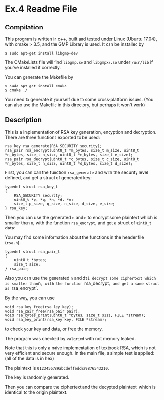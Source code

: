 # Ex.4 Readme File

## Compilation

This program is written in c++, built and tested under Linux (Ubuntu 17.04), with cmake > 3.5, and the GMP Library is used. It can be installed by
```
$ sudo apt-get install libgmp-dev
```
The CMakeLists file will find `libgmp.so` and `libgmpxx.so` under `/usr/lib` if you've installed it correctly.

You can generate the Makefile by
```
$ sudo apt-get install cmake
$ cmake ./
```
You need to generate it yourself due to some cross-platform issues. (You can also use the Makefile in this directory, but perhaps it won't work)

## Description

This is a implementation of RSA key generation, encyption and decryption. There are three functions exported to be used:

```
rsa_key rsa_generate(RSA_SECURITY security);
rsa_pair rsa_encrypt(uint8_t *m_bytes, size_t m_size, uint8_t *n_bytes, size_t n_size, uint8_t *e_bytes, size_t e_size);
rsa_pair rsa_decrypt(uint8_t *c_bytes, size_t c_size, uint8_t *n_bytes, size_t n_size, uint8_t *d_bytes, size_t d_size);
```

First, you can call the function `rsa_generate` and with the security level defined, and get a struct of generated key:
```
typedef struct rsa_key_t
{
    RSA_SECURITY security;
    uint8_t *p, *q, *n, *d, *e;
    size_t p_size, q_size, n_size, d_size, e_size;
} rsa_key;
```

Then you can use the generated `n` and `e` to encrypt some plaintext which is smaller than `n`, with the function `rsa_encrypt`, and get a struct of `uint8_t` data:


You may find some information about the functions in the header file (`rsa.h`).
```
typedef struct rsa_pair_t
{
    uint8_t *bytes;
    size_t size;
} rsa_pair;
```

Also you can use the generated `n` and d` ti decrypt some ciphertext which is smaller than `n`, with the function `rsa_decrypt`, and get a same struct as `rsa_encrypt`.

By the way, you can use
```
void rsa_key_free(rsa_key key);
void rsa_pair_free(rsa_pair pair);
void rsa_bytes_print(uint8_t *bytes, size_t size, FILE *stream);
void rsa_key_print(rsa_key key, FILE *stream);
```

to check your key and data, or free the memory.

The program was checked by `valgrind` with not memory leaked.

Note that this is only a naive implementation of textbook RSA, which is not very efficient and secure enough. In the main file, a simple test is applied: (all of the data is in hex)

The plaintext is `0123456789abcdeffedcba9876543210`.

The key is randomly generated.

Then you can compare the ciphertext and the decypted plaintext, which is identical to the origin plaintext.
